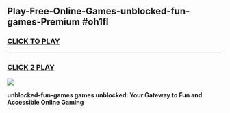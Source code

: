 
## Play-Free-Online-Games-unblocked-fun-games-Premium #oh1fl
<h3>
<a href="https://premium.freeplayer.one?title=unblocked-fun-games&ref=8M">CLICK TO PLAY</a></h3>
<hr>

<h3>
<a href="https://premium.freeplayer.one?title=unblocked-fun-games&ref=8M">CLICK 2 PLAY</a>
  
</h3>

<a href="https://premium.freeplayer.one?title=unblocked-fun-games&ref=8M"><img src="https://clearcache.store/games.png"></a>


**unblocked-fun-games games unblocked: Your Gateway to Fun and Accessible Online Gaming**
